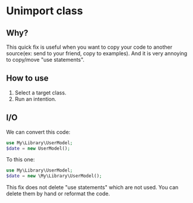# Unimport class
## Why?
This quick fix is useful when you want to copy your code to another source(ex: send to your friend, copy to examples). 
And it is very annoying to copy/move "use statements".

## How to use
1. Select a target class.
2. Run an intention.


## I/O
We can convert this code:
```php
use My\Library\UserModel;
$date = new UserModel();
```
To this one:
```php
use My\Library\UserModel;
$date = new \My\Library\UserModel();
```
This fix does not delete "use statements" which are not used.
You can delete them by hand or reformat the code.
